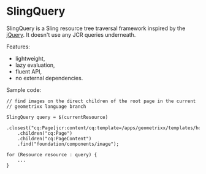 # SlingQuery

SlingQuery is a Sling resource tree traversal framework inspired by the [jQuery](http://api.jquery.com/category/traversing/tree-traversal/). It doesn't use any JCR queries underneath.

Features:

* lightweight,
* lazy evaluation,
* fluent API,
* no external dependencies.

Sample code:

	// find images on the direct children of the root page in the current
	// geometrixx language branch

	SlingQuery query = $(currentResource)
		.closest("cq:Page[jcr:content/cq:template=/apps/geometrixx/templates/homepage]")
		.children("cq:Page")
		.children("cq:PageContent")
		.find("foundation/components/image");

	for (Resource resource : query) {
    	...
	}
